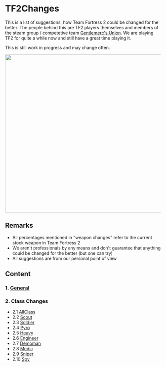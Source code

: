# TF2Changes
This is a list of suggestions, how Team Fortress 2 could be changed for the better. The people behind this are TF2 players themselves and members of the steam group / competetive team [Gentlemerc's Union](https://steamcommunity.com/groups/gentlemercsunion). We are playing TF2 for quite a while now and still have a great time playing it.

This is still work in progress and may change often.

<img src="https://i.imgur.com/RyqGbWb.png" width="512px" height="512px">

## Remarks
- All percentages mentioned in "weapon changes" refer to the current stock weapon in Team Fortress 2
- We aren't professionals by any means and don't guarantee that anything could be changed for the better (but one can try)
- All suggestions are from our personal point of view

## Content
  ### 1. [General](https://github.com/TechnicPlay/TF2Changes/blob/master/General.md)
  ### 2. Class Changes
  - 2.1 [AllClass](https://github.com/TechnicPlay/TF2Changes/blob/master/Classes/AllClass.md)
  - 2.2 [Scout](https://github.com/TechnicPlay/TF2Changes/blob/master/Classes/Scout.md)
  - 2.3 [Soldier](https://github.com/TechnicPlay/TF2Changes/blob/master/Classes/Soldier.md)
  - 2.4 [Pyro](https://github.com/TechnicPlay/TF2Changes/blob/master/Classes/Pyro.md)
  - 2.5 [Heavy](https://github.com/TechnicPlay/TF2Changes/blob/master/Classes/Heavy.md)
  - 2.6 [Engineer](https://github.com/TechnicPlay/TF2Changes/blob/master/Classes/Engineer.md)
  - 2.7 [Demoman](https://github.com/TechnicPlay/TF2Changes/blob/master/Classes/Demoman.md)
  - 2.8 [Medic](https://github.com/TechnicPlay/TF2Changes/blob/master/Classes/Medic.md)
  - 2.9 [Sniper](https://github.com/TechnicPlay/TF2Changes/blob/master/Classes/Sniper.md)
  - 2.10 [Spy](https://github.com/TechnicPlay/TF2Changes/blob/master/Classes/Spy.md)
  
